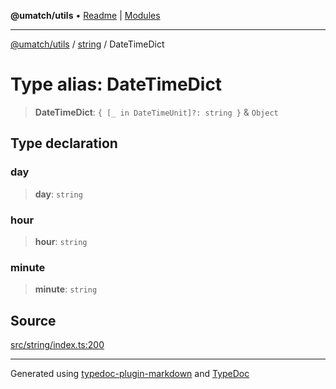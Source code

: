 **@umatch/utils** • [Readme](../../index.md) \| [Modules](../../modules.md)

***

[@umatch/utils](../../modules.md) / [string](../index.md) / DateTimeDict

# Type alias: DateTimeDict

> **DateTimeDict**: `{ [_ in DateTimeUnit]?: string }` & `Object`

## Type declaration

### day

> **day**: `string`

### hour

> **hour**: `string`

### minute

> **minute**: `string`

## Source

[src/string/index.ts:200](https://github.com/umatch-oficial/utils/blob/7d512db/src/string/index.ts#L200)

***

Generated using [typedoc-plugin-markdown](https://www.npmjs.com/package/typedoc-plugin-markdown) and [TypeDoc](https://typedoc.org/)
